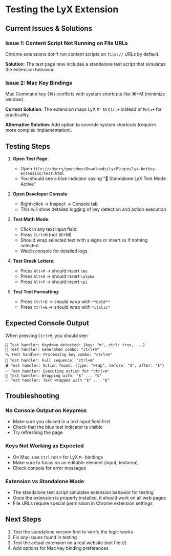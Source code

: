# Testing the LyX Extension

## Current Issues & Solutions

### Issue 1: Content Script Not Running on File URLs
Chrome extensions don't run content scripts on `file://` URLs by default. 

**Solution**: The test page now includes a standalone test script that simulates the extension behavior.

### Issue 2: Mac Key Bindings
Mac Command key (⌘) conflicts with system shortcuts like ⌘+M (minimize window).

**Current Solution**: The extension maps LyX `M-` to `Ctrl+` instead of `Meta+` for practicality.

**Alternative Solution**: Add option to override system shortcuts (requires more complex implementation).

## Testing Steps

1. **Open Test Page**: 
   - Open `file:///Users/guycohen/Downloads/LyxPlugin/lyx-hotkey-extension/test.html`
   - You should see a blue indicator saying "🧪 Standalone LyX Test Mode Active"

2. **Open Developer Console**:
   - Right-click → Inspect → Console tab
   - This will show detailed logging of key detection and action execution

3. **Test Math Mode**:
   - Click in any text input field
   - Press `Ctrl+M` (not ⌘+M)
   - Should wrap selected text with `$` signs or insert `$$` if nothing selected
   - Watch console for detailed logs

4. **Test Greek Letters**:
   - Press `Alt+M` → should insert `\mu`
   - Press `Alt+G` → should insert `\alpha`
   - Press `Alt+P` → should insert `\pi`

5. **Test Text Formatting**:
   - Press `Ctrl+B` → should wrap with `**bold**`
   - Press `Ctrl+E` → should wrap with `*italic*`

## Expected Console Output

When pressing `Ctrl+M`, you should see:
```
🔑 Test handler: Keydown detected: {key: "m", ctrl: true, ...}
🔑 Test handler: Generated combo: "ctrl+m"
🔍 Test handler: Processing key combo: "ctrl+m"
🎯 Test handler: Full sequence: "ctrl+m"
🎬 Test handler: Action found: {type: "wrap", before: "$", after: "$"}
✅ Test handler: Executing action for "ctrl+m"
🎁 Test handler: Wrapping with: "$" ... "$"
✅ Test handler: Text wrapped with "$" ... "$"
```

## Troubleshooting

### No Console Output on Keypress
- Make sure you clicked in a text input field first
- Check that the blue test indicator is visible
- Try refreshing the page

### Keys Not Working as Expected
- On Mac, use `Ctrl` not `⌘` for LyX `M-` bindings
- Make sure to focus on an editable element (input, textarea)
- Check console for error messages

### Extension vs Standalone Mode
- The standalone test script simulates extension behavior for testing
- Once the extension is properly installed, it should work on all web pages
- File URLs require special permission in Chrome extension settings

## Next Steps

1. Test the standalone version first to verify the logic works
2. Fix any issues found in testing
3. Test the actual extension on a real website (not file://)
4. Add options for Mac key binding preferences
